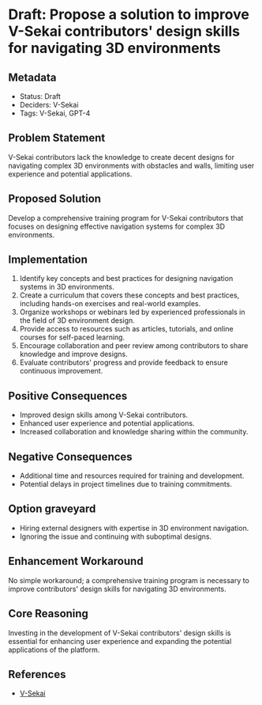 # Draft: Propose a solution to improve V-Sekai contributors' design skills for navigating 3D environments

## Metadata

- Status: Draft
- Deciders: V-Sekai
- Tags: V-Sekai, GPT-4

## Problem Statement

V-Sekai contributors lack the knowledge to create decent designs for navigating complex 3D environments with obstacles and walls, limiting user experience and potential applications.

## Proposed Solution

Develop a comprehensive training program for V-Sekai contributors that focuses on designing effective navigation systems for complex 3D environments.

## Implementation

1. Identify key concepts and best practices for designing navigation systems in 3D environments.
2. Create a curriculum that covers these concepts and best practices, including hands-on exercises and real-world examples.
3. Organize workshops or webinars led by experienced professionals in the field of 3D environment design.
4. Provide access to resources such as articles, tutorials, and online courses for self-paced learning.
5. Encourage collaboration and peer review among contributors to share knowledge and improve designs.
6. Evaluate contributors' progress and provide feedback to ensure continuous improvement.

## Positive Consequences

- Improved design skills among V-Sekai contributors.
- Enhanced user experience and potential applications.
- Increased collaboration and knowledge sharing within the community.

## Negative Consequences

- Additional time and resources required for training and development.
- Potential delays in project timelines due to training commitments.

## Option graveyard

- Hiring external designers with expertise in 3D environment navigation.
- Ignoring the issue and continuing with suboptimal designs.

## Enhancement Workaround

No simple workaround; a comprehensive training program is necessary to improve contributors' design skills for navigating 3D environments.

## Core Reasoning

Investing in the development of V-Sekai contributors' design skills is essential for enhancing user experience and expanding the potential applications of the platform.

## References

- [V-Sekai](https://v-sekai.org/)
